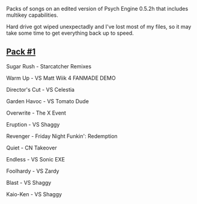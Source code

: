 Packs of songs on an edited version of Psych Engine 0.5.2h that includes multikey capabilities.

Hard drive got wiped unexpectadly and I've lost most of my files, so it may take some time to get everything back up to speed.

[Pack #1](https://whiskinator.github.io/Pack_1/)
-
Sugar Rush - Starcatcher Remixes

Warm Up - VS Matt Wiik 4 FANMADE DEMO

Director's Cut - VS Celestia

Garden Havoc - VS Tomato Dude

Overwrite - The X Event

Eruption - VS Shaggy

Revenger - Friday Night Funkin': Redemption

Quiet - CN Takeover

Endless - VS Sonic EXE

Foolhardy - VS Zardy

Blast - VS Shaggy

Kaio-Ken - VS Shaggy
